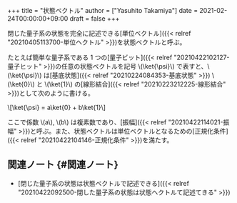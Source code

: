 +++
title = "状態ベクトル"
author = ["Yasuhito Takamiya"]
date = 2021-02-24T00:00:00+09:00
draft = false
+++

閉じた量子系の状態を完全に記述できる[単位ベクトル]({{< relref "20210405113700-単位ヘクトル" >}})を状態ベクトルと呼ぶ。

たとえば簡単な量子系である 1 つの[量子ビット]({{< relref "20210422102127-量子ヒット" >}})の任意の状態ベクトルを記号 \\(\ket{\psi}\\) で表すと、\\(\ket{\psi}\\) は[基底状態]({{< relref "20210224084353-基底状態" >}}) \\(\ket{0}\\) と \\(\ket{1}\\) の[線形結合]({{< relref "20210223212225-線形結合" >}})として次のように書ける。

\\[\ket{\psi} = a\ket{0} + b\ket{1}\\]

ここで係数 \\(a\\), \\(b\\) は複素数であり、[振幅]({{< relref "20210422114021-振幅" >}})と呼ぶ。また、状態ベクトルは単位ベクトルとなるための[正規化条件]({{< relref "20210422104146-正規化条件" >}})を満たす。


## 関連ノート {#関連ノート}

-   [閉じた量子系の状態は状態ベクトルで記述できる]({{< relref "20210422092500-閉した量子系の状態は状態ヘクトルて記述てきる" >}})
